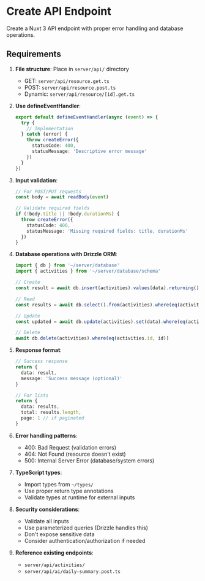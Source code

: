 # Create API Endpoint

Create a Nuxt 3 API endpoint with proper error handling and database operations.

## Requirements

1. **File structure**: Place in `server/api/` directory
   - GET: `server/api/resource.get.ts`
   - POST: `server/api/resource.post.ts`
   - Dynamic: `server/api/resource/[id].get.ts`

2. **Use defineEventHandler**:
   ```typescript
   export default defineEventHandler(async (event) => {
     try {
       // Implementation
     } catch (error) {
       throw createError({
         statusCode: 400,
         statusMessage: 'Descriptive error message'
       })
     }
   })
   ```

3. **Input validation**:
   ```typescript
   // For POST/PUT requests
   const body = await readBody(event)
   
   // Validate required fields
   if (!body.title || !body.durationMs) {
     throw createError({
       statusCode: 400,
       statusMessage: 'Missing required fields: title, durationMs'
     })
   }
   ```

4. **Database operations with Drizzle ORM**:
   ```typescript
   import { db } from '~/server/database'
   import { activities } from '~/server/database/schema'
   
   // Create
   const result = await db.insert(activities).values(data).returning()
   
   // Read
   const results = await db.select().from(activities).where(eq(activities.id, id))
   
   // Update
   const updated = await db.update(activities).set(data).where(eq(activities.id, id)).returning()
   
   // Delete
   await db.delete(activities).where(eq(activities.id, id))
   ```

5. **Response format**:
   ```typescript
   // Success response
   return {
     data: result,
     message: 'Success message (optional)'
   }
   
   // For lists
   return {
     data: results,
     total: results.length,
     page: 1 // if paginated
   }
   ```

6. **Error handling patterns**:
   - 400: Bad Request (validation errors)
   - 404: Not Found (resource doesn't exist)
   - 500: Internal Server Error (database/system errors)

7. **TypeScript types**:
   - Import types from `~/types/`
   - Use proper return type annotations
   - Validate types at runtime for external inputs

8. **Security considerations**:
   - Validate all inputs
   - Use parameterized queries (Drizzle handles this)
   - Don't expose sensitive data
   - Consider authentication/authorization if needed

9. **Reference existing endpoints**:
   - `server/api/activities/`
   - `server/api/ai/daily-summary.post.ts`